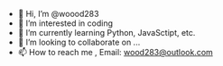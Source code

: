 - 👋 Hi, I’m @woood283
- 👀 I’m interested in coding
- 🌱 I’m currently learning Python, JavaSctipt, etc.
- 💞️ I’m looking to collaborate on ...
- 📫 How to reach me , Email: wood283@outlook.com

<!---
woood283/woood283 is a ✨ special ✨ repository because its `README.md` (this file) appears on your GitHub profile.
You can click the Preview link to take a look at your changes.
--->
